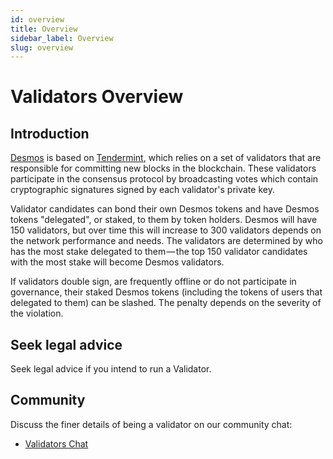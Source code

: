 ```yaml
---
id: overview
title: Overview
sidebar_label: Overview
slug: overview
---
```


# Validators Overview

## Introduction
[Desmos](../01-intro.md) is based on [Tendermint](https://github.com/tendermint/tendermint/tree/master/docs/introduction), which relies on a set of validators that are responsible for committing new blocks in the blockchain. These validators participate in the consensus protocol by broadcasting votes which contain cryptographic signatures signed by each validator's private key.

Validator candidates can bond their own Desmos tokens and have Desmos tokens "delegated", or staked, to them by token holders. Desmos will have 150 validators, but over time this will increase to 300 validators depends on the network performance and needs. The validators are determined by who has the most stake delegated to them — the top 150 validator candidates with the most stake will become Desmos validators.

If validators double sign, are frequently offline or do not participate in governance, their staked Desmos tokens (including the tokens of users that delegated to them) can be slashed. The penalty depends on the severity of the violation.

## Seek legal advice
Seek legal advice if you intend to run a Validator.

## Community
Discuss the finer details of being a validator on our community chat:

* [Validators Chat](https://discord.gg/J6VsHDT)
